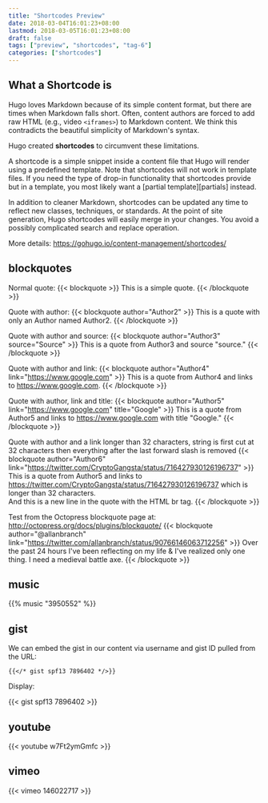 ```yaml
---
title: "Shortcodes Preview"
date: 2018-03-04T16:01:23+08:00
lastmod: 2018-03-05T16:01:23+08:00
draft: false
tags: ["preview", "shortcodes", "tag-6"]
categories: ["shortcodes"]
---
```



## What a Shortcode is

Hugo loves Markdown because of its simple content format, but there are times when Markdown falls short. Often, content authors are forced to add raw HTML (e.g., video `<iframes>`) to Markdown content. We think this contradicts the beautiful simplicity of Markdown's syntax.

Hugo created **shortcodes** to circumvent these limitations.

A shortcode is a simple snippet inside a content file that Hugo will render using a predefined template. Note that shortcodes will not work in template files. If you need the type of drop-in functionality that shortcodes provide but in a template, you most likely want a [partial template][partials] instead.

In addition to cleaner Markdown, shortcodes can be updated any time to reflect new classes, techniques, or standards. At the point of site generation, Hugo shortcodes will easily merge in your changes. You avoid a possibly complicated search and replace operation.

More details: https://gohugo.io/content-management/shortcodes/ 

<!--more-->

## blockquotes

Normal quote:
{{< blockquote >}}
  This is a simple quote.
{{< /blockquote >}}

Quote with author:
{{< blockquote author="Author2" >}}
  This is a quote with only an Author named Author2.
{{< /blockquote >}}

Quote with author and source:
{{< blockquote author="Author3" source="Source" >}}
  This is a quote from Author3 and source "source."
{{< /blockquote >}}

Quote with author and link:
{{< blockquote author="Author4" link="https://www.google.com" >}}
  This is a quote from Author4 and links to https://www.google.com.
{{< /blockquote >}}

Quote with author, link and title:
{{< blockquote author="Author5" link="https://www.google.com" title="Google" >}}
  This is a quote from Author5 and links to https://www.google.com with title "Google."
{{< /blockquote >}}

Quote with author and a link longer than 32 characters, string is first cut at 32 characters then everything after the last forward slash is removed
{{< blockquote author="Author6" link="https://twitter.com/CryptoGangsta/status/716427930126196737" >}}
  This is a quote from Author5 and links to https://twitter.com/CryptoGangsta/status/716427930126196737 which is longer than 32 characters.
  <br>And this is a new line in the quote with the HTML br tag.
{{< /blockquote >}}

Test from the Octopress blockquote page at: http://octopress.org/docs/plugins/blockquote/
{{< blockquote author="@allanbranch" link="https://twitter.com/allanbranch/status/90766146063712256" >}}
  Over the past 24 hours I've been reflecting on my life & I've realized only one thing. I need a medieval battle axe.
{{< /blockquote >}}


## music

{{% music "3950552" %}}

## gist

We can embed the gist in our content via username and gist ID pulled from the URL:

```
{{</* gist spf13 7896402 */>}}
```

Display:

{{< gist spf13 7896402 >}}


## youtube

{{< youtube w7Ft2ymGmfc >}}


## vimeo

{{< vimeo 146022717 >}}